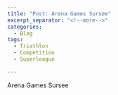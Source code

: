 ```yaml
---
title: "Post: Arena Games Sursee"
excerpt_separator: "<!--more-->"
categories:
  - Blog
tags:
  - Triathlon
  - Competition
  - Superleague

---
```

Arena Games Sursee

